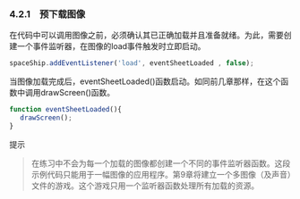 ### 4.2.1　预下载图像

在代码中可以调用图像之前，必须确认其已正确加载并且准备就绪。为此，需要创建一个事件监听器，在图像的load事件触发时立即启动。

```javascript
spaceShip.addEventListener('load', eventSheetLoaded , false);
```

当图像加载完成后，eventSheetLoaded()函数启动。如同前几章那样，在这个函数中调用drawScreen()函数。

```javascript
function eventSheetLoaded(){
　 drawScreen();
}
```

提示

> 在练习中不会为每一个加载的图像都创建一个不同的事件监听器函数。这段示例代码只能用于一幅图像的应用程序。第9章将建立一个多图像（及声音）文件的游戏。这个游戏只用一个监听器函数处理所有加载的资源。

